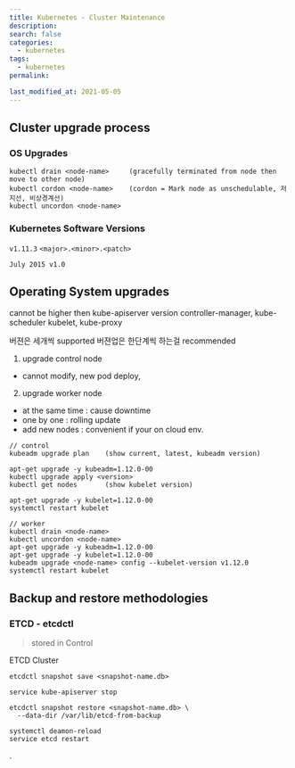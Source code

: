 ```yaml
---
title: Kubernetes - Cluster Maintenance
description:
search: false
categories:
  - kubernetes
tags:
  - kubernetes
permalink:

last_modified_at: 2021-05-05
---
```



## Cluster upgrade process

### OS Upgrades

```
kubectl drain <node-name>     (gracefully terminated from node then move to other node)
kubectl cordon <node-name>    (cordon = Mark node as unschedulable, 저지선, 비상경계선)
kubectl uncordon <node-name>
```

### Kubernetes Software Versions

`v1.11.3`
`<major>.<minor>.<patch>`

`July 2015 v1.0`


## Operating System upgrades

cannot be higher then kube-apiserver version
controller-manager, kube-scheduler
kubelet, kube-proxy

버젼은 세개씩 supported
버젼업은 한단계씩 하는걸 recommended

1. upgrade control node
  - cannot modify, new pod deploy,
2. upgrade worker node
  - at the same time : cause downtime
  - one by one : rolling update
  - add new nodes : convenient if your on cloud env.

```
// control
kubeadm upgrade plan    (show current, latest, kubeadm version)

apt-get upgrade -y kubeadm=1.12.0-00
kubectl upgrade apply <version>
kubectl get nodes       (show kubelet version)

apt-get upgrade -y kubelet=1.12.0-00
systemctl restart kubelet

// worker
kubectl drain <node-name>
kubectl uncordon <node-name>
apt-get upgrade -y kubeadm=1.12.0-00
apt-get upgrade -y kubelet=1.12.0-00
kubeadm upgrade <node-name> config --kubelet-version v1.12.0
systemctl restart kubelet
```


## Backup and restore methodologies

### ETCD - etcdctl

> stored in Control

ETCD Cluster

```
etcdctl snapshot save <snapshot-name.db>

service kube-apiserver stop

etcdctl snapshot restore <snapshot-name.db> \
  --data-dir /var/lib/etcd-from-backup

systemctl deamon-reload
service etcd restart
```





.
